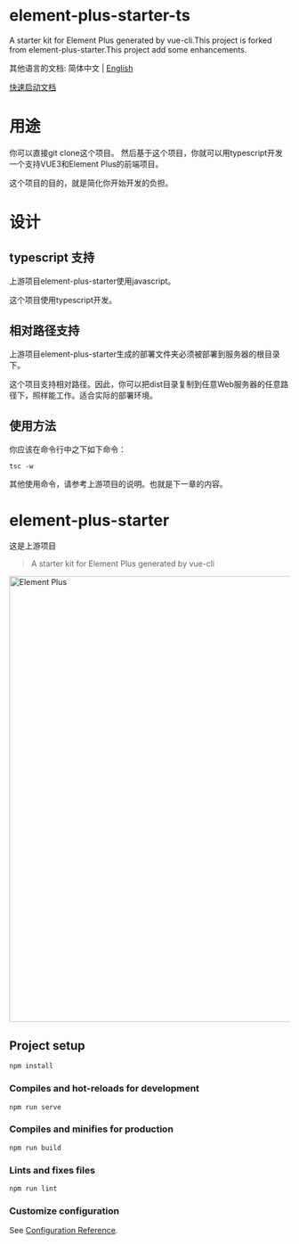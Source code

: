# element-plus-starter-ts
A starter kit for Element Plus generated by vue-cli.This project is forked from element-plus-starter.This project add some enhancements.

其他语言的文档: 简体中文 | [English](README.md)

[快速启动文档](QuickStart_zh-CN.md)

# 用途

你可以直接git clone这个项目。
然后基于这个项目，你就可以用typescript开发一个支持VUE3和Element Plus的前端项目。

这个项目的目的，就是简化你开始开发的负担。


# 设计

## typescript 支持
上游项目element-plus-starter使用javascript。

这个项目使用typescript开发。


## 相对路径支持
上游项目element-plus-starter生成的部署文件夹必须被部署到服务器的根目录下。


这个项目支持相对路径。因此，你可以把dist目录复制到任意Web服务器的任意路径下，照样能工作。适合实际的部署环境。

## 使用方法
你应该在命令行中之下如下命令：

`
tsc -w
`



其他使用命令，请参考上游项目的说明。也就是下一章的内容。


# element-plus-starter
这是上游项目

> A starter kit for Element Plus generated by vue-cli

<img width="800" alt="Element Plus" src="https://user-images.githubusercontent.com/10731096/97132438-ed09e200-1781-11eb-9296-6ac6b3eb0ccd.png">


## Project setup
```
npm install
```

### Compiles and hot-reloads for development
```
npm run serve
```

### Compiles and minifies for production
```
npm run build
```

### Lints and fixes files
```
npm run lint
```

### Customize configuration
See [Configuration Reference](https://cli.vuejs.org/config/).



